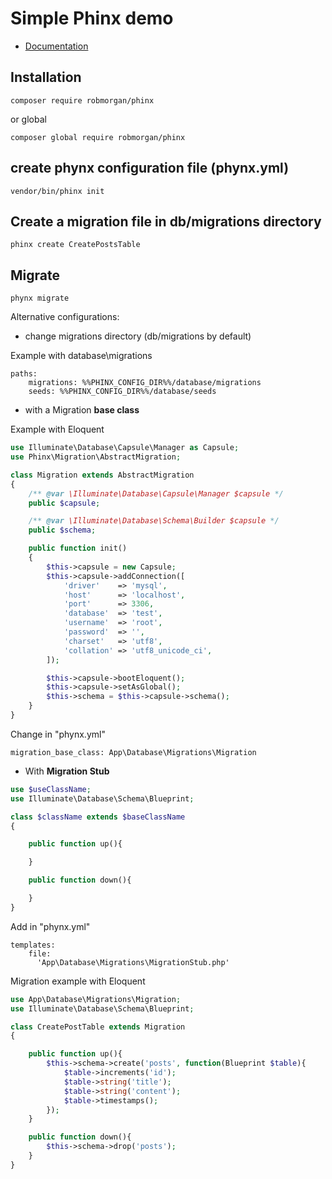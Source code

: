 # Simple Phinx demo

* [Documentation](http://docs.phinx.org/en/latest/migrations.html)

## Installation

```
composer require robmorgan/phinx
```
or global
```
composer global require robmorgan/phinx
```

## create phynx configuration file (phynx.yml)

```
vendor/bin/phinx init
```

## Create a migration file in db/migrations directory
```
phinx create CreatePostsTable
```



## Migrate
```
phynx migrate
```


Alternative configurations:

* change migrations directory (db/migrations by default)

Example with database\migrations

```
paths:
    migrations: %%PHINX_CONFIG_DIR%%/database/migrations
    seeds: %%PHINX_CONFIG_DIR%%/database/seeds
```

* with a Migration **base class**

Example with Eloquent

```php
use Illuminate\Database\Capsule\Manager as Capsule;
use Phinx\Migration\AbstractMigration;

class Migration extends AbstractMigration
{
    /** @var \Illuminate\Database\Capsule\Manager $capsule */
    public $capsule;

    /** @var \Illuminate\Database\Schema\Builder $capsule */
    public $schema;

    public function init()
    {
        $this->capsule = new Capsule;
        $this->capsule->addConnection([
            'driver'    => 'mysql',
            'host'      => 'localhost',
            'port'      => 3306,
            'database'  => 'test',
            'username'  => 'root',
            'password'  => '',
            'charset'   => 'utf8',
            'collation' => 'utf8_unicode_ci',
        ]);

        $this->capsule->bootEloquent();
        $this->capsule->setAsGlobal();
        $this->schema = $this->capsule->schema();
    }
}
```

Change in "phynx.yml"

```
migration_base_class: App\Database\Migrations\Migration
```

* With **Migration Stub**

```php
use $useClassName;
use Illuminate\Database\Schema\Blueprint;

class $className extends $baseClassName
{

    public function up(){

    }

    public function down(){

    }
}
```


Add in "phynx.yml"

```
templates:
    file:
      'App\Database\Migrations\MigrationStub.php'
```


Migration example with Eloquent

```php
use App\Database\Migrations\Migration;
use Illuminate\Database\Schema\Blueprint;

class CreatePostTable extends Migration
{

    public function up(){
        $this->schema->create('posts', function(Blueprint $table){
            $table->increments('id');
            $table->string('title');
            $table->string('content');
            $table->timestamps();
        });
    }

    public function down(){
        $this->schema->drop('posts');
    }
}
```





